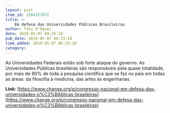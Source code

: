 ```yaml
---
layout: post
item_id: 2584357072
title: >-
    Em defesa das Universidades Públicas Brasileiras
author: Tatu D'Oquei
date: 2019-05-07 09:33:10
pub_date: 2019-05-07 09:33:10
time_added: 2019-05-07 06:33:10
category: 
---
```


As Universidades Federais estão sob forte ataque do governo. As Universidades Públicas brasileiras são responsáveis pela quase totalidade, por mais de 90% de toda a pesquisa científica que se faz no país em todas as áreas: da filosofia à medicina, das artes às engenharias.

**Link:** [https://www.change.org/p/congresso-nacional-em-defesa-das-universidades-p%C3%BAblicas-brasileiras](https://www.change.org/p/congresso-nacional-em-defesa-das-universidades-p%C3%BAblicas-brasileiras)

